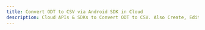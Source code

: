 ---title: Convert ODT to CSV via Android SDK in Clouddescription: Cloud APIs & SDKs to Convert ODT to CSV. Also Create, Edit & Render Microsoft Word & OpenOffice documents in the Cloud.---